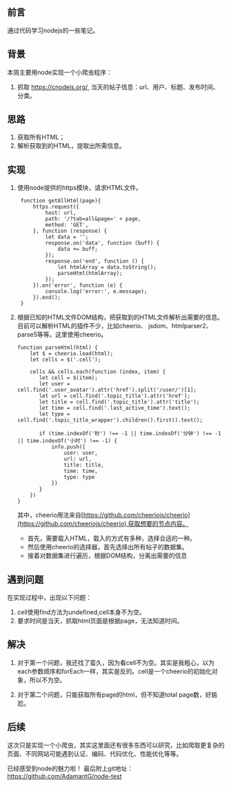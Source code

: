 ## 前言
通过代码学习nodejs的一些笔记。
## 背景
本周主要用node实现一个小爬虫程序：

1. 抓取 https://cnodejs.org/  当天的帖子信息：url、用户、标题、发布时间、分类。

## 思路
1. 获取所有HTML；
2. 解析获取到的HTML，提取出所需信息。

## 实现

1. 使用node提供的https模块，请求HTML文件。

   ```
	function getAllHtml(page){
	    https.request({
	        host: url,
	        path: '/?tab=all&page=' + page,
	        method: 'GET',
	    }, function (response) {
	        let data = '';
	        response.on('data', function (buff) {
	            data += buff;
	        });
	        response.on('end', function () {
	            let htmlArray = data.toString();
	            parseHtml(htmlArray);
	        });
	    }).on('error', function (e) {
	        console.log('error:', e.message);
	    }).end();
	}

   ```

2. 根据已知的HTML文件DOM结构，把获取到的HTML文件解析出需要的信息。目前可以解析HTML的插件不少，比如cheerio、 jsdom、htmlparser2、parse5等等。这里使用cheerio。

	```
	function parseHtml(html) {
		let $ = cheerio.load(html);
		let cells = $('.cell');

		cells && cells.each(function (index, item) {
		   let cell = $(item);
		   let user = cell.find('.user_avatar').attr('href').split('/user/')[1];
		   let url = cell.find('.topic_title').attr('href');
		   let title = cell.find('.topic_title').attr('title');
		   let time = cell.find('.last_active_time').text();
		   let type = cell.find('.topic_title_wrapper').children().first().text();

		   if (time.indexOf('秒') !== -1 || time.indexOf('分钟') !== -1 || time.indexOf('小时') !== -1) {
		       info.push({
		           user: user,
		           url: url,
		           title: title,
		           time: time,
		           type: type
		       })
		   }
		})
	}

	```
	其中，cheerio用法来自[https://github.com/cheeriojs/cheerio](https://github.com/cheeriojs/cheerio),获取想要的节点内容。
	* 	首先，需要载入HTML，载入的方式有多种，选择合适的一种。
	* 	然后使用cheerio的选择器，首先选择出所有帖子的数据集。
	* 	接着对数据集进行遍历，根据DOM结构，分离出需要的信息


## 遇到问题
在实现过程中，出现以下问题：

1. cell使用find方法为undefined,cell本身不为空。
2. 要求时间是当天，抓取html页面是根据page，无法知道时间。

## 解决
1. 对于第一个问题，我还找了蛮久，因为看cell不为空。其实是我粗心，以为each参数顺序和forEach一样，其实是反的。cell是一个cheerio的初始化对象，所以不为空。

2. 对于第二个问题，只能获取所有page的html，但不知道total page数，好尴尬。

## 后续
这次只是实现一个小爬虫，其实这里面还有很多东西可以研究，比如爬取更复杂的页面、不同网站可能遇到认证、编码、代码优化、性能优化等等。


已经感受到node的魅力啦！
最后附上git地址：https://github.com/AdamantG/node-test

